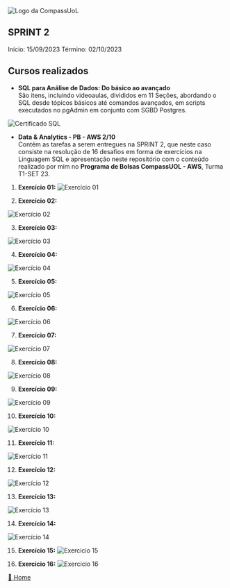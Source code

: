 ![Logo da CompassUoL](/img/Logo_CompassUOL.png)
## SPRINT 2
Início: 15/09/2023  Término: 02/10/2023

## Cursos realizados

* **SQL para Análise de Dados: Do básico ao avançado**</br>
São  itens, incluindo videoaulas, divididos em 11 Seções, abordando o SQL desde tópicos básicos até comandos avançados, em scripts executados no pgAdmin em conjunto com SGBD Postgres.

![Certificado SQL](/img/UC-850a8511-889f-4f56-a805-cdf925df220e.jpg)

* **Data & Analytics - PB - AWS 2/10**</br>
Contém as tarefas a serem entregues na SPRINT 2, que neste caso consiste na resolução de 16 desafios em forma de exercícios na Linguagem SQL e apresentação neste repositório com o conteúdo realizado por mim no **Programa de Bolsas CompassUOL - AWS**, Turma T1-SET 23.

1. **Exercício 01:**
![Exercício 01](/SPRINT%202/img/EX1.png)

2. **Exercício 02:**

![Exercício 02](/SPRINT%202/img/EX2.png)

3. **Exercício 03:**

![Exercício 03](/SPRINT%202/img/EX3.png)

4. **Exercício 04:**

![Exercício 04](/SPRINT%202/img/EX4.png)

5. **Exercício 05:**

![Exercício 05](/SPRINT%202/img/EX5.png)

6. **Exercício 06:**

![Exercício 06](/SPRINT%202/img/EX6.png)

7. **Exercício 07:**

![Exercício 07](/SPRINT%202/img/EX7.png)

8. **Exercício 08:**

![Exercício 08](/SPRINT%202/img/EX8.png)

9. **Exercício 09:**

![Exercício 09](/SPRINT%202/img/EX9.png)

10. **Exercício 10:**

![Exercício 10](/SPRINT%202/img/EX10.png)

11. **Exercício 11:**

![Exercício 11](/SPRINT%202/img/EX11.png)

12. **Exercício 12:**

![Exercício 12](/SPRINT%202/img/EX12.png)

13. **Exercício 13:**

![Exercício 13](/SPRINT%202/img/EX13.png)

14. **Exercício 14:**

![Exercício 14](/SPRINT%202/img/EX14.png)

15. **Exercício 15:**
![Exercicio 15](/SPRINT%202/img/EX15.png)

16. **Exercicio 16:**
![Exercicio 16](/SPRINT%202/img/EX16.png)


[:file_folder: Home](/)